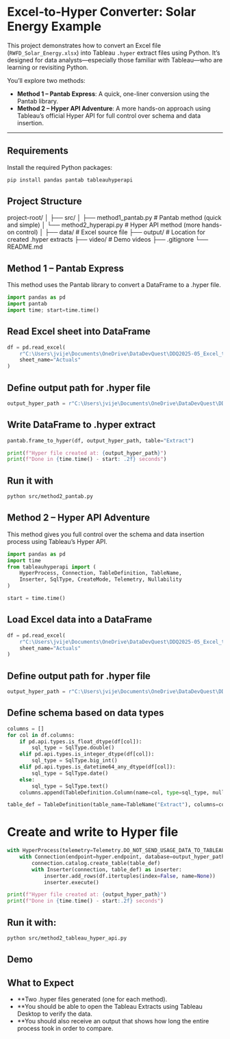 #  Excel‑to‑Hyper Converter: Solar Energy Example

This project demonstrates how to convert an Excel file (`RWFD_Solar_Energy.xlsx`) into Tableau `.hyper` extract files using Python. It’s designed for data analysts—especially those familiar with Tableau—who are learning or revisiting Python.

You’ll explore two methods:
- **Method 1 – Pantab Express**: A quick, one-liner conversion using the Pantab library.
- **Method 2 – Hyper API Adventure**: A more hands-on approach using Tableau’s official Hyper API for full control over schema and data insertion.

---

##  Requirements

Install the required Python packages:

```bash
pip install pandas pantab tableauhyperapi
```

## Project Structure
project-root/
│
├── src/
│   ├── method1_pantab.py       # Pantab method (quick and simple)
│   └── method2_hyperapi.py     # Hyper API method (more hands-on control)
│
├── data/                       # Excel source file
├── output/                     # Location for created .hyper extracts
├── video/                      # Demo videos
├── .gitignore
└── README.md

## Method 1 – Pantab Express 
This method uses the Pantab library to convert a DataFrame to a .hyper file.

```python
import pandas as pd
import pantab
import time; start=time.time()
```

## Read Excel sheet into DataFrame
```python
df = pd.read_excel(
    r"C:\Users\jvije\Documents\OneDrive\DataDevQuest\DDQ2025-05_Excel_to_Hyper_File\excel-to-hyper-converter-main\data\RWFD_Solar_Energy.xlsx",
    sheet_name="Actuals"
)
```

## Define output path for .hyper file
```python
output_hyper_path = r"C:\Users\jvije\Documents\OneDrive\DataDevQuest\DDQ2025-05_Excel_to_Hyper_File\excel-to-hyper-converter-main\output\RWFD_Solar_Energy_method1.hyper"
```

## Write DataFrame to .hyper extract
```python
pantab.frame_to_hyper(df, output_hyper_path, table="Extract")

print(f"Hyper file created at: {output_hyper_path}")
print(f"Done in {time.time() - start: .2f} seconds")
```
## Run it with
```bash
python src/method2_pantab.py
```


## Method 2 – Hyper API Adventure
This method gives you full control over the schema and data insertion process using Tableau’s Hyper API.

```python
import pandas as pd
import time
from tableauhyperapi import (
    HyperProcess, Connection, TableDefinition, TableName,
    Inserter, SqlType, CreateMode, Telemetry, Nullability
)

start = time.time()
```

## Load Excel data into a DataFrame
```python
df = pd.read_excel(
    r"C:\Users\jvije\Documents\OneDrive\DataDevQuest\DDQ2025-05_Excel_to_Hyper_File\excel-to-hyper-converter-main\data\RWFD_Solar_Energy.xlsx",
    sheet_name="Actuals"
)
```

## Define output path for .hyper file
```python
output_hyper_path = r"C:\Users\jvije\Documents\OneDrive\DataDevQuest\DDQ2025-05_Excel_to_Hyper_File\excel-to-hyper-converter-main\output\RWFD_Solar_Energy_method2.hyper"
```

## Define schema based on data types
```python
columns = []
for col in df.columns:
    if pd.api.types.is_float_dtype(df[col]):
        sql_type = SqlType.double()
    elif pd.api.types.is_integer_dtype(df[col]):
        sql_type = SqlType.big_int()
    elif pd.api.types.is_datetime64_any_dtype(df[col]):
        sql_type = SqlType.date()
    else:
        sql_type = SqlType.text()
    columns.append(TableDefinition.Column(name=col, type=sql_type, nullability=Nullability.NULLABLE))

table_def = TableDefinition(table_name=TableName("Extract"), columns=columns)
```

# Create and write to Hyper file
```python
with HyperProcess(telemetry=Telemetry.DO_NOT_SEND_USAGE_DATA_TO_TABLEAU) as hyper:
    with Connection(endpoint=hyper.endpoint, database=output_hyper_path, create_mode=CreateMode.CREATE_AND_REPLACE) as connection:
        connection.catalog.create_table(table_def)
        with Inserter(connection, table_def) as inserter:
            inserter.add_rows(df.itertuples(index=False, name=None))
            inserter.execute()

print(f"Hyper file created at: {output_hyper_path}")
print(f"Done in {time.time() - start:.2f} seconds")
```

## Run it with:
```bash
python src/method2_tableau_hyper_api.py
```

## Demo


## What to Expect
- **Two .hyper files generated (one for each method).
- **You should be able to open the Tableau Extracts using Tableau Desktop to verify the data.
- **You should also receive an output that shows how long the entire process took in order to compare.


